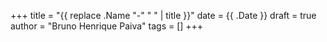 +++
title = "{{ replace .Name "-" " " | title }}"
date = {{ .Date }}
draft = true
author = "Bruno Henrique Paiva"
tags = []
+++
